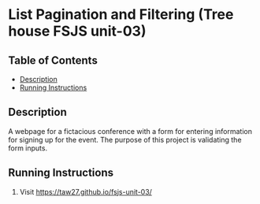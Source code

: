 # List Pagination and Filtering (Tree house FSJS unit-03)

## Table of Contents

* [Description](#description)
* [Running Instructions](#running-instructions)

## Description

A webpage for a fictacious conference with a form for entering information for signing up for the event. The purpose of this project is validating the form inputs.

## Running Instructions

1. Visit <https://taw27.github.io/fsjs-unit-03/>
